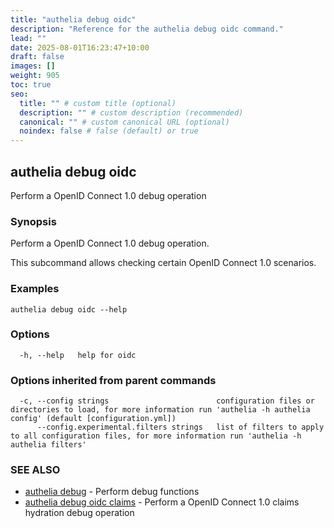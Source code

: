 ```yaml
---
title: "authelia debug oidc"
description: "Reference for the authelia debug oidc command."
lead: ""
date: 2025-08-01T16:23:47+10:00
draft: false
images: []
weight: 905
toc: true
seo:
  title: "" # custom title (optional)
  description: "" # custom description (recommended)
  canonical: "" # custom canonical URL (optional)
  noindex: false # false (default) or true
---
```


## authelia debug oidc

Perform a OpenID Connect 1.0 debug operation

### Synopsis

Perform a OpenID Connect 1.0 debug operation.

This subcommand allows checking certain OpenID Connect 1.0 scenarios.

### Examples

```
authelia debug oidc --help
```

### Options

```
  -h, --help   help for oidc
```

### Options inherited from parent commands

```
  -c, --config strings                        configuration files or directories to load, for more information run 'authelia -h authelia config' (default [configuration.yml])
      --config.experimental.filters strings   list of filters to apply to all configuration files, for more information run 'authelia -h authelia filters'
```

### SEE ALSO

* [authelia debug](authelia_debug.md)	 - Perform debug functions
* [authelia debug oidc claims](authelia_debug_oidc_claims.md)	 - Perform a OpenID Connect 1.0 claims hydration debug operation

